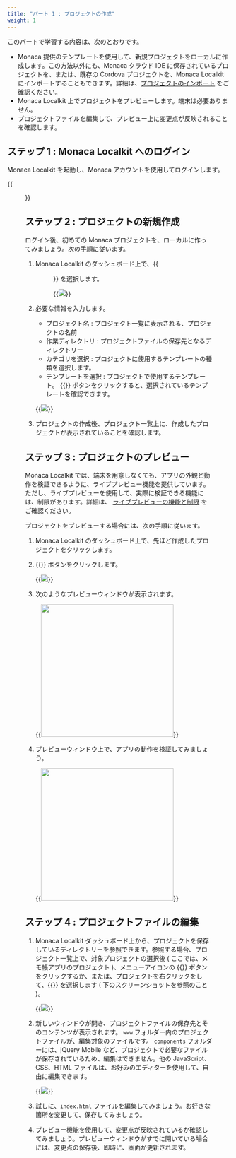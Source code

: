 ```yaml
---
title: "パート 1 : プロジェクトの作成"
weight: 1
---
```


このパートで学習する内容は、次のとおりです。

-   Monaca
    提供のテンプレートを使用して、新規プロジェクトをローカルに作成します。この方法以外にも、Monaca
    クラウド IDE に保存されているプロジェクトを、または、既存の Cordova
    プロジェクトを、Monaca Localkit
    にインポートすることもできます。詳細は、[プロジェクトのインポート](/ja/products_guide/monaca_localkit/overview/#プロジェクトのインポート)
    をご確認ください。
-   Monaca Localkit
    上でプロジェクトをプレビューします。端末は必要ありません。
-   プロジェクトファイルを編集して、プレビュー上に変更点が反映されることを確認します。

ステップ 1 : Monaca Localkit へのログイン
-----------------------------------------

Monaca Localkit を起動し、Monaca アカウントを使用してログインします。

{{<figure src="/images/monaca_localkit/tutorial/starting_project/1.png">}}

ステップ 2 : プロジェクトの新規作成
-----------------------------------

ログイン後、初めての Monaca
プロジェクトを、ローカルに作ってみましょう。次の手順に従います。

1.  Monaca Localkit のダッシュボード上で、{{<menu menu1="+" menu2="作成">}} を選択します。

    {{<img src="/images/monaca_localkit/tutorial/starting_project/2.png">}}

2.  必要な情報を入力します。

    - プロジェクト名 : プロジェクト一覧に表示される、プロジェクトの名前
    - 作業ディレクトリ : プロジェクトファイルの保存先となるディレクトリー
    - カテゴリを選択 : プロジェクトに使用するテンプレートの種類を選択します。
    - テンプレートを選択 : プロジェクトで使用するテンプレート。 {{<guilabel name="プレビュー">}} ボタンをクリックすると、選択されているテンプレートを確認できます。

    {{<img src="/images/monaca_localkit/tutorial/starting_project/3.png">}}

3.  プロジェクトの作成後、プロジェクト一覧上に、作成したプロジェクトが表示されていることを確認します。

ステップ 3 : プロジェクトのプレビュー
-------------------------------------

Monaca Localkit
では、端末を用意しなくても、アプリの外観と動作を検証できるように、ライブプレビュー機能を提供しています。ただし、ライブプレビューを使用して、実際に検証できる機能には、制限があります。詳細は、
[ライブプレビューの機能と制限](/ja/products_guide/monaca_ide/overview/#ライブプレビュー) をご確認ください。

プロジェクトをプレビューする場合には、次の手順に従います。

1.  Monaca Localkit のダッシュボード上で、先ほど作成したプロジェクトをクリックします。

2.  {{<guilabel name="プレビュー">}} ボタンをクリックします。

    {{<img src="/images/monaca_localkit/tutorial/starting_project/4.png">}}

3.  次のようなプレビューウィンドウが表示されます。

    {{<img src="/images/monaca_localkit/tutorial/starting_project/5.png" width="300">}}

4.  プレビューウィンドウ上で、アプリの動作を検証してみましょう。

    {{<img src="/images/monaca_localkit/tutorial/starting_project/8.png" width="300">}}

ステップ 4 : プロジェクトファイルの編集
---------------------------------------

1.  Monaca Localkit
    ダッシュボード上から、プロジェクトを保存しているディレクトリーを参照できます。参照する場合、プロジェクト一覧上で、対象プロジェクトの選択後 ( ここでは、メモ帳アプリのプロジェクト )、メニューアイコンの {{<guilabel name="開く">}}
    ボタンをクリックするか、または、プロジェクトを右クリックをして、{{<guilabel name="開く">}}
    を選択します ( 下のスクリーンショットを参照のこと )。

    {{<img src="/images/monaca_localkit/tutorial/starting_project/6.png">}}

2.  新しいウィンドウが開き、プロジェクトファイルの保存先とそのコンテンツが表示されます。
    `www` フォルダー内のプロジェクトファイルが、編集対象のファイルです。
    `components` フォルダーには、jQuery Mobile
    など、プロジェクトで必要なファイルが保存されているため、編集はできません。他の
    JavaScript、CSS、HTML
    ファイルは、お好みのエディターを使用して、自由に編集できます。

    {{<img src="/images/monaca_localkit/tutorial/starting_project/7.png">}}

3.  試しに、`index.html` ファイルを編集してみましょう。お好きな箇所を変更して、保存してみましょう。

4.  プレビュー機能を使用して、変更点が反映されているか確認してみましょう。プレビューウィンドウがすでに開いている場合には、変更点の保存後、即時に、画面が更新されます。

